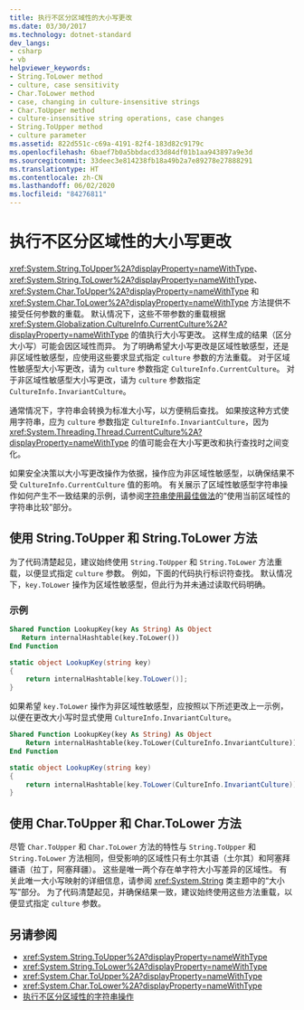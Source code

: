 ```yaml
---
title: 执行不区分区域性的大小写更改
ms.date: 03/30/2017
ms.technology: dotnet-standard
dev_langs:
- csharp
- vb
helpviewer_keywords:
- String.ToLower method
- culture, case sensitivity
- Char.ToLower method
- case, changing in culture-insensitive strings
- Char.ToUpper method
- culture-insensitive string operations, case changes
- String.ToUpper method
- culture parameter
ms.assetid: 822d551c-c69a-4191-82f4-183d82c9179c
ms.openlocfilehash: 6baef7b0a5bbdacd33d84df01b1aa943897a9e3d
ms.sourcegitcommit: 33deec3e814238fb18a49b2a7e89278e27888291
ms.translationtype: HT
ms.contentlocale: zh-CN
ms.lasthandoff: 06/02/2020
ms.locfileid: "84276811"
---
```

# <a name="performing-culture-insensitive-case-changes"></a>执行不区分区域性的大小写更改
<xref:System.String.ToUpper%2A?displayProperty=nameWithType>、<xref:System.String.ToLower%2A?displayProperty=nameWithType>、<xref:System.Char.ToUpper%2A?displayProperty=nameWithType> 和 <xref:System.Char.ToLower%2A?displayProperty=nameWithType> 方法提供不接受任何参数的重载。 默认情况下，这些不带参数的重载根据 <xref:System.Globalization.CultureInfo.CurrentCulture%2A?displayProperty=nameWithType> 的值执行大小写更改。 这样生成的结果（区分大小写）可能会因区域性而异。 为了明确希望大小写更改是区域性敏感型，还是非区域性敏感型，应使用这些要求显式指定 `culture` 参数的方法重载。 对于区域性敏感型大小写更改，请为 `culture` 参数指定 `CultureInfo.CurrentCulture`。 对于非区域性敏感型大小写更改，请为 `culture` 参数指定 `CultureInfo.InvariantCulture`。  
  
 通常情况下，字符串会转换为标准大小写，以方便稍后查找。 如果按这种方式使用字符串，应为 `culture` 参数指定 `CultureInfo.InvariantCulture`，因为 <xref:System.Threading.Thread.CurrentCulture%2A?displayProperty=nameWithType> 的值可能会在大小写更改和执行查找时之间变化。  
  
 如果安全决策以大小写更改操作为依据，操作应为非区域性敏感型，以确保结果不受 `CultureInfo.CurrentCulture` 值的影响。 有关展示了区域性敏感型字符串操作如何产生不一致结果的示例，请参阅[字符串使用最佳做法](../base-types/best-practices-strings.md)的“使用当前区域性的字符串比较”部分。  
  
## <a name="using-the-stringtoupper-and-stringtolower-methods"></a>使用 String.ToUpper 和 String.ToLower 方法  
 为了代码清楚起见，建议始终使用 `String.ToUpper` 和 `String.ToLower` 方法重载，以便显式指定 `culture` 参数。 例如，下面的代码执行标识符查找。 默认情况下，`key.ToLower` 操作为区域性敏感型，但此行为并未通过读取代码明确。  
  
### <a name="example"></a>示例  
  
```vb  
Shared Function LookupKey(key As String) As Object  
   Return internalHashtable(key.ToLower())  
End Function  
```  
  
```csharp  
static object LookupKey(string key)
{  
    return internalHashtable[key.ToLower()];  
}  
```  
  
 如果希望 `key.ToLower` 操作为非区域性敏感型，应按照以下所述更改上一示例，以便在更改大小写时显式使用 `CultureInfo.InvariantCulture`。  
  
```vb  
Shared Function LookupKey(key As String) As Object  
    Return internalHashtable(key.ToLower(CultureInfo.InvariantCulture))  
End Function  
```  
  
```csharp  
static object LookupKey(string key)
{  
    return internalHashtable[key.ToLower(CultureInfo.InvariantCulture)];  
}  
```  
  
## <a name="using-the-chartoupper-and-chartolower-methods"></a>使用 Char.ToUpper 和 Char.ToLower 方法  
 尽管 `Char.ToUpper` 和 `Char.ToLower` 方法的特性与 `String.ToUpper` 和 `String.ToLower` 方法相同，但受影响的区域性只有土尔其语（土尔其）和阿塞拜疆语（拉丁，阿塞拜疆）。 这些是唯一两个存在单字符大小写差异的区域性。 有关此唯一大小写映射的详细信息，请参阅 <xref:System.String> 类主题中的“大小写”部分。 为了代码清楚起见，并确保结果一致，建议始终使用这些方法重载，以便显式指定 `culture` 参数。  
  
## <a name="see-also"></a>另请参阅

- <xref:System.String.ToUpper%2A?displayProperty=nameWithType>
- <xref:System.String.ToLower%2A?displayProperty=nameWithType>
- <xref:System.Char.ToUpper%2A?displayProperty=nameWithType>
- <xref:System.Char.ToLower%2A?displayProperty=nameWithType>
- [执行不区分区域性的字符串操作](performing-culture-insensitive-string-operations.md)
